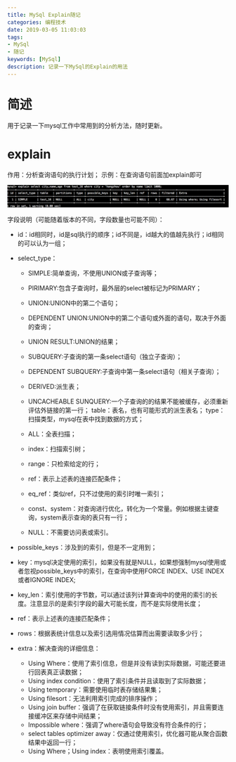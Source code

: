 ```yaml
---
title: MySql Explain随记
categories: 编程技术
date: 2019-03-05 11:03:03
tags:
- MySql
- 随记
keywords: [MySql]
description: 记录一下MySql的Explain的用法
---
```

# 简述
用于记录一下mysql工作中常用到的分析方法，随时更新。
# explain
作用：分析查询语句的执行计划；
示例：在查询语句前面加explain即可

![](MySql-Explain随记/1546479022504_3.png)

字段说明（可能随着版本的不同，字段数量也可能不同）：

* id：id相同时，id是sql执行的顺序；id不同是，id越大的值越先执行；id相同的可以认为一组；

* select_type：
	* SIMPLE:简单查询，不使用UNION或子查询等；
	* PIRIMARY:包含子查询时，最外层的select被标记为PRIMARY；
	* UNION:UNION中的第二个语句；
	* DEPENDENT UNION:UNION中的第二个语句或外面的语句，取决于外面的查询；
	* UNION RESULT:UNION的结果；
	* SUBQUERY:子查询的第一条select语句（独立子查询）；
	* DEPENDENT SUBQUERY:子查询中第一条select语句（相关子查询）；
	* DERIVED:派生表；
	* UNCACHEABLE SUNQUERY:一个子查询的的结果不能被缓存，必须重新评估外链接的第一行；
table：表名，也有可能<derived>形式的派生表名；
type：扫描类型，mysql在表中找到数据的方式；

	* ALL：全表扫描；
	* index：扫描索引树；
	* range：只检索给定的行；
	* ref：表示上述表的连接匹配条件；
	* eq\_ref：类似ref，只不过使用的索引时唯一索引；
	* const、system：对查询进行优化，转化为一个常量。例如根据主键查询，system表示查询的表只有一行；
	* NULL：不需要访问表或索引。
* possible\_keys：涉及到的索引，但是不一定用到；
* key：mysql决定使用的索引，如果没有就是NULL，如果想强制mysql使用或者忽视possible\_keys中的索引，在查询中使用FORCE INDEX、USE INDEX或者IGNORE INDEX;
* key_len：索引使用的字节数，可以通过该列计算查询中的使用的索引的长度。注意显示的是索引字段的最大可能长度，而不是实际使用长度；
* ref：表示上述表的连接匹配条件；
* rows：根据表统计信息以及索引选用情况估算而出需要读取多少行；
* extra：解决查询的详细信息：

	* Using Where：使用了索引信息，但是并没有读到实际数据，可能还要进行回表真正读数据；
	* Using index condition：使用了索引条件并且读取到了实际数据；
	* Using temporary：需要使用临时表存储结果集；
	* Using filesort：无法利用索引完成的排序操作；
	* Using join buffer：强调了在获取链接条件时没有使用索引，并且需要连接缓冲区来存储中间结果；
	* Impossible where：强调了where语句会导致没有符合条件的行；
	* select tables optimizer away：仅通过使用索引，优化器可能从聚合函数结果中返回一行；
	* Using Where；Using index：表明使用索引覆盖。